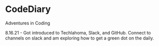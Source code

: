 # CodeDiary
Adventures in Coding 

8.16.21 - Got introduced to Techlahoma, Slack, and GitHub. Connect to channels on slack and am exploring how to get a green dot on the daily. 

